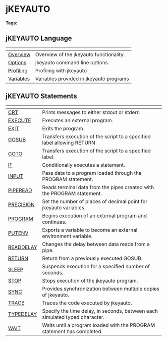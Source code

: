 # jKEYAUTO

<PageHeader />

**Tags:**
<badge text='program performance' vertical='middle' />
<badge text='program profiling' vertical='middle' />

## jKEYAUTO Language

| <!----> | <!----> |
| --- | --- |
| [Overview](./../jkeyauto-overview) | Overview of the jkeyauto functionality. |
| [Options](./../options) | jkeyauto command line options. |
| [Profiling](./../jkeyauto-profiling) | Profiling with jkeyauto |
| [Variables](./../jkeyauto-variables) | Variables provided in jkeyauto programs |

## jKEYAUTO Statements

| <!----> | <!----> |
| --- | --- |
| [CRT](./../../../../jbase-basic-%28jbc%29/crt) | Prints messages to either stdout or stderr. |
| [EXECUTE](./../execute) | Executes an external program. |
| [EXIT](./../exit) | Exits the program. |
| [GOSUB](./../gosub) | Transfers execution of the script to a specified label allowing RETURN |
| [GOTO](336880-goto) | Transfers execution of the script to a specified label. |
| [IF](336879-if) | Conditionally executes a statement. |
| [INPUT](./../input) | Pass data to a program loaded through the PROGRAM statement. |
| [PIPEREAD](./../piperead) | Reads terminal data from the pipes created with the PROGRAM statement. |
| [PRECISION](precision) | Set the number of places of decimal point for jkeyauto variables. |
| [PROGRAM](./../program) | Begins execution of an external program and continues. |
| [PUTENV](./../putenv) | Exports a variable to become an external environment variable. |
| [READDELAY](./../readdelay) | Changes the delay between data reads from a pipe. |
| [RETURN](./../return) | Return from a previously executed GOSUB. |
| [SLEEP](./../sleep/README.md) | Suspends execution for a specified number of seconds. |
| [STOP](./../stop) | Stops execution of the jkeyauto program. |
| [SYNC](./../sync) | Provides synchronization between multiple copies of jkeyauto. |
| [TRACE](./../trace) | Traces the code executed by jkeyauto. |
| [TYPEDELAY](./../typedelay) | Specify the time delay, in seconds, between each simulated typed character. |
| [WAIT](./../wait) | Waits until a program loaded with the PROGRAM statement has completed. |

<PageFooter />
